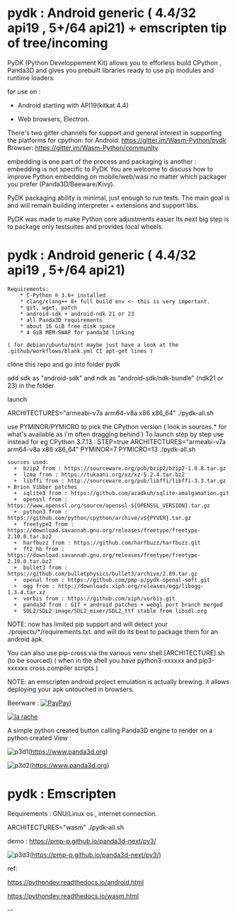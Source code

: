 # pydk : Android generic ( 4.4/32 api19 , 5+/64 api21) + emscripten tip of tree/incoming

PyDK (Python Developpement Kit) allows you to efforless build CPython , Panda3D and gives you prebuilt libraries
ready to use pip modules and runtime loaders.

for use on :

- Android starting with API19(kitkat 4.4)

- Web browsers, Electron.

There's two gitter channels for support and general interest in supporting the platforms for cpython:
for Android:
https://gitter.im/Wasm-Python/pydk
Browser:
https://gitter.im/Wasm-Python/community

embedding is one part of the process and packaging is another : embedding is not specific to PyDK
You are welcome to discuss how to improve Python embedding on mobile/web/wasi no matter which packager you prefer (Panda3D/Beeware/Kivy).

PyDK packaging ability is minimal, just enough to run tests.
The main goal is and will remain building interpreter + extensions and support libs.

PyDK was made to make Python core adjustments easier
Its next big step is to package only testsuites and provides local wheels.


# pydk : Android generic ( 4.4/32 api19 , 5+/64 api21)


```
Requirements:
    * C-Python ® 3.6+ installed
    * clang/clang++ 8+ full build env <- this is very important.
    * git, wget, patch
    * android-sdk + android-ndk 21 or 23
    * all Panda3D requirements
    * about 16 GiB free disk space
    * 4 GiB MEM-SWAP for panda3d linking

( for debian/ubuntu/mint maybe just have a look at the .github/workflows/blank.yml CI apt-get lines )

```

clone this repo and go into folder pydk

add sdk as "android-sdk" and ndk as "android-sdk/ndk-bundle" (ndk21 or 23) in the folder

launch

ARCHITECTURES="armeabi-v7a arm64-v8a x86 x86_64" ./pydk-all.sh

use PYMINOR/PYMICRO to pick the CPython version ( look in sources.* for what's available as i'm often dragging behind )
To launch step by step use instead for eg CPython 3.7.13 :
STEP=true ARCHITECTURES="armeabi-v7a arm64-v8a x86 x86_64" PYMINOR=7 PYMICRO=13 ./pydk-all.sh

```
sources used:
  +  bzip2 from : https://sourceware.org/pub/bzip2/bzip2-1.0.8.tar.gz
  +  lzma from : https://tukaani.org/xz/xz-5.2.4.tar.bz2
  +  libffi from : http://sourceware.org/pub/libffi/libffi-3.3.tar.gz + Brion Vibber patches
  +  sqlite3 from : https://github.com/azadkuh/sqlite-amalgamation.git
  +  openssl from : https://www.openssl.org/source/openssl-${OPENSSL_VERSION}.tar.gz
  +  python3 from : https://github.com/python/cpython/archive/v${PYVER}.tar.gz
  +  freetype2 from : https://download.savannah.gnu.org/releases/freetype/freetype-2.10.0.tar.bz2
  +  harfbuzz from : https://github.com/harfbuzz/harfbuzz.git
  +  ft2_hb from : https://download.savannah.gnu.org/releases/freetype/freetype-2.10.0.tar.bz2
  +  bullet3 from : https://github.com/bulletphysics/bullet3/archive/2.89.tar.gz
  +  openal from : https://github.com/pmp-p/pydk-openal-soft.git
  +  ogg from : http://downloads.xiph.org/releases/ogg/libogg-1.3.4.tar.xz
  +  vorbis from : https://github.com/xiph/vorbis.git
  +  panda3d from : GIT + android patches + webgl port branch merged
  +  SDL2/SDL2_image/SDL2_mixer/SDL2_ttf stable from libsdl.org
```

NOTE: now has limited pip support and will detect  your ./projects/*/requirements.txt.
and will do its best to package them for an android apk.

You can also use pip-cross via the various venv shell.[ARCHITECTURE].sh (to be sourced)
( when in the shell you have python3-xxxxxx and pip3-xxxxxx cross compiler scripts )



NOTE: an emscripten android project emulation is actually brewing.
it allows deploying your apk untouched in browsers.


Beerware : [![PayPayl](https://img.shields.io/badge/Paypal-Me-yellow.svg)](http://paypal.me/pmpp)


[![la rache](https://www.la-rache.com/img/kro.jpg)](https://www.la-rache.com)



A simple python created button calling Panda3D engine to render on a python created View :

![p3d1](https://raw.githubusercontent.com/pmp-p/pydk/master/docs/Panda3D/pandapk-step1.png)(https://www.panda3d.org)

![p3d2](https://raw.githubusercontent.com/pmp-p/pydk/master/docs/Panda3D/pandapk-step2.png)(https://www.panda3d.org)



# pydk : Emscripten

Requirements : GNU/Linux os , internet connection.

ARCHITECTURES="wasm" ./pydk-all.sh



demo :  https://pmp-p.github.io/panda3d-next/py3/


![p3d3](https://raw.githubusercontent.com/pmp-p/pydk/master/docs/Panda3D/pandapk-step3.png)(https://pmp-p.github.io/panda3d-next/py3/)






ref:

https://pythondev.readthedocs.io/android.html

https://pythondev.readthedocs.io/wasm.html

--

